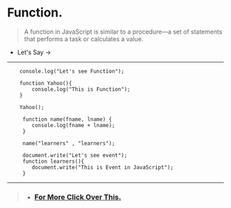 # Function.

> A function in JavaScript is similar to a procedure—a set of statements that performs a task or calculates a value.

* Let's Say -> 
---
        console.log("Let's see Function");

        function Yahoo(){
            console.log("This is Function");
        }

        Yahoo();
         
         function name(fname, lname) {
            console.log(fname + lname);
         }
         
         name("learners" , "learners");

         document.write("Let's see event");
         function learners(){
            document.write("This is Event in JavaScript");
         } 
---
> * ### [For More Click Over This.](../Js/function.js)